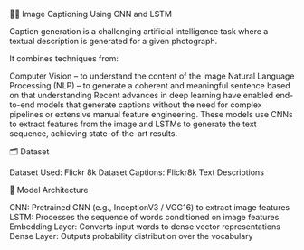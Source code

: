 🧠📸 Image Captioning Using CNN and LSTM

Caption generation is a challenging artificial intelligence task where a textual description is generated for a given photograph.

It combines techniques from:

Computer Vision – to understand the content of the image
Natural Language Processing (NLP) – to generate a coherent and meaningful sentence based on that understanding
Recent advances in deep learning have enabled end-to-end models that generate captions without the need for complex pipelines or extensive manual feature engineering. These models use CNNs to extract features from the image and LSTMs to generate the text sequence, achieving state-of-the-art results.

🗂️ Dataset

Dataset Used: Flickr 8k Dataset
Captions: Flickr8k Text Descriptions

🧠 Model Architecture

CNN: Pretrained CNN (e.g., InceptionV3 / VGG16) to extract image features
LSTM: Processes the sequence of words conditioned on image features
Embedding Layer: Converts input words to dense vector representations
Dense Layer: Outputs probability distribution over the vocabulary

